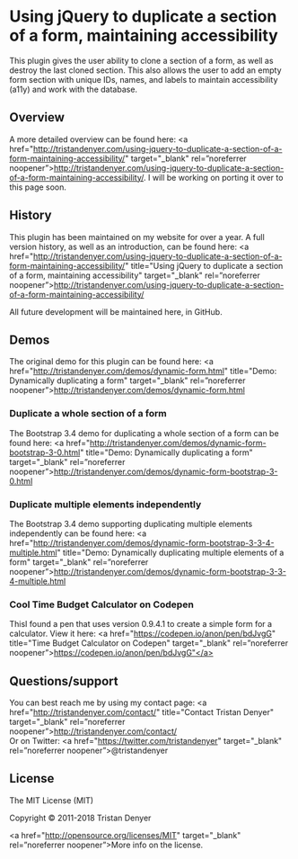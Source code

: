 # Using jQuery to duplicate a section of a form, maintaining accessibility
This plugin gives the user ability to clone a section of a form, as well as destroy the last cloned section. This also allows the user to add an empty form section with unique IDs, names, and labels to maintain accessibility (a11y) and work with the database.

## Overview
A more detailed overview can be found here: <a href="http://tristandenyer.com/using-jquery-to-duplicate-a-section-of-a-form-maintaining-accessibility/" target="_blank" rel=”noreferrer noopener”>http://tristandenyer.com/using-jquery-to-duplicate-a-section-of-a-form-maintaining-accessibility/</a>. I will be working on porting it over to this page soon. 

## History
This plugin has been maintained on my website for over a year. A full version history, as well as an introduction, can be found here: <a href="http://tristandenyer.com/using-jquery-to-duplicate-a-section-of-a-form-maintaining-accessibility/" title="Using jQuery to duplicate a section of a form, maintaining accessibility" target="_blank" rel=”noreferrer noopener”>http://tristandenyer.com/using-jquery-to-duplicate-a-section-of-a-form-maintaining-accessibility/</a>


All future development will be maintained here, in GitHub.

## Demos
The original demo for this plugin can be found here: <a href="http://tristandenyer.com/demos/dynamic-form.html" title="Demo: Dynamically duplicating a form" target="_blank" rel=”noreferrer noopener”>http://tristandenyer.com/demos/dynamic-form.html</a>

### Duplicate a whole section of a form
The Bootstrap 3.4 demo for duplicating a whole section of a form can be found here: <a href="http://tristandenyer.com/demos/dynamic-form-bootstrap-3-0.html" title="Demo: Dynamically duplicating a form" target="_blank" rel=”noreferrer noopener”>http://tristandenyer.com/demos/dynamic-form-bootstrap-3-0.html</a>

### Duplicate multiple elements independently
The Bootstrap 3.4 demo supporting duplicating multiple elements independently can be found here: <a href="http://tristandenyer.com/demos/dynamic-form-bootstrap-3-3-4-multiple.html" title="Demo: Dynamically duplicating multiple elements of a form" target="_blank" rel=”noreferrer noopener”>http://tristandenyer.com/demos/dynamic-form-bootstrap-3-3-4-multiple.html</a>

### Cool Time Budget Calculator on Codepen
ThisI found a pen that uses version 0.9.4.1 to create a simple form for a calculator. View it here: <a href="https://codepen.io/anon/pen/bdJvgG" title="Time Budget Calculator on Codepen" target="_blank" rel=”noreferrer noopener”>https://codepen.io/anon/pen/bdJvgG"</a>

## Questions/support
You can best reach me by using my contact page: <a href="http://tristandenyer.com/contact/" title="Contact Tristan Denyer" target="_blank" rel=”noreferrer noopener”>http://tristandenyer.com/contact/</a><br/>
Or on Twitter: <a href="https://twitter.com/tristandenyer" target="_blank" rel=”noreferrer noopener”>@tristandenyer</a>

## License
The MIT License (MIT)


Copyright &copy; 2011-2018 Tristan Denyer


<a href="http://opensource.org/licenses/MIT" target="_blank" rel=”noreferrer noopener”>More info on the license.</a>